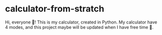 # calculator-from-stratch

Hi, everyone 👋! This is my calculator, created in Python. My calculator have 4 modes, and this project maybe will be updated when I have free time 🍉.
